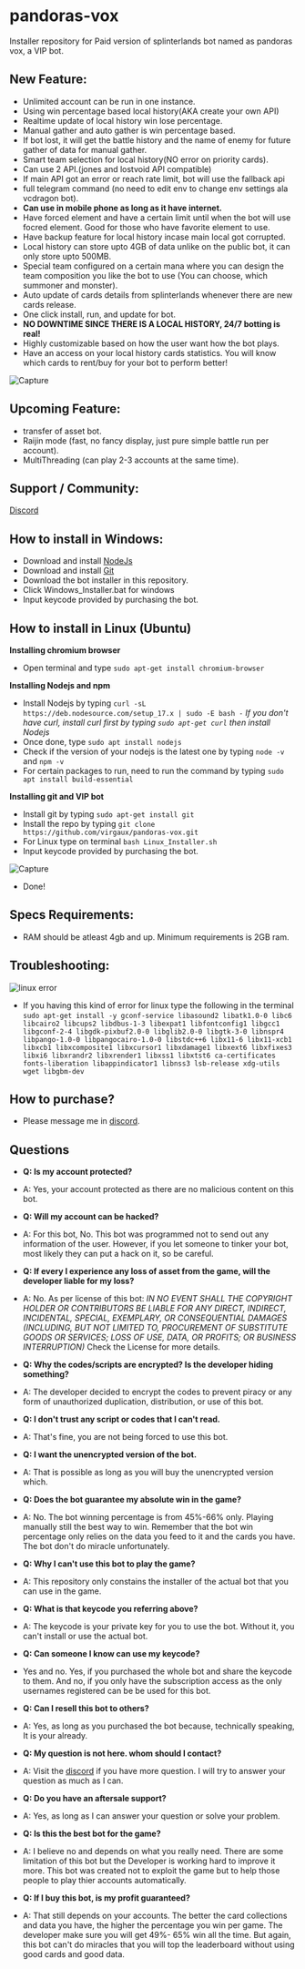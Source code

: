 # pandoras-vox
Installer repository for Paid version of splinterlands bot named as pandoras vox, a VIP bot. 

## New Feature: 
- Unlimited account can be run in one instance.
- Using win percentage based local history(AKA create your own API)
- Realtime update of local history win lose percentage. 
- Manual gather and auto gather is win percentage based. 
- If bot lost, it will get the battle history and the name of enemy for future gather of data for manual gather. 
- Smart team selection for local history(NO error on priority cards). 
- Can use 2 API.(jones and lostvoid API compatible)
- If main API got an error or reach rate limit, bot will use the fallback api
- full telegram command (no need to edit env to change env settings ala vcdragon bot). 
- **Can use in mobile phone as long as it have internet.**
- Have forced element and have a certain limit until when the bot will use focred element. Good for those who have favorite element to use. 
- Have backup feature for local history incase main local got corrupted. 
- Local history can store upto 4GB of data unlike on the public bot, it can only store upto 500MB.
- Special team configured on a certain mana where you can design the team composition you like the bot to use (You can choose, which summoner and monster). 
- Auto update of cards details from splinterlands whenever there are new cards release.
- One click install, run, and update for bot. 
- **NO DOWNTIME SINCE THERE IS A LOCAL HISTORY, 24/7 botting is real!**
- Highly customizable based on how the user want how the bot plays. 
- Have an access on your local history cards statistics. You will know which cards to rent/buy for your bot to perform better!

![Capture](https://user-images.githubusercontent.com/89733547/152325385-0da533fb-a5de-4e84-9446-d705cd1c2b63.PNG)






## Upcoming Feature: 
- transfer of asset bot.
- Raijin mode (fast, no fancy display, just pure simple battle run per account). 
- MultiThreading (can play 2-3 accounts at the same time).

## Support / Community:
[Discord](https://discord.gg/6V9yZ4KN)

## How to install in Windows:
- Download and install [NodeJs](https://nodejs.org/it/download/)
- Download and install [Git](https://git-scm.com/download/win)
- Download the bot installer in this repository.
- Click Windows_Installer.bat for windows  
- Input keycode provided by purchasing the bot. 

## How to install in Linux (Ubuntu)

**Installing chromium browser**
- Open terminal and type `sudo apt-get install chromium-browser`

**Installing Nodejs and npm**
- Install Nodejs by typing `curl -sL https://deb.nodesource.com/setup_17.x | sudo -E bash -` 
 *If you don't have curl, install curl first by typing `sudo apt-get curl` then install Nodejs*
- Once done, type `sudo apt install nodejs`
- Check if the version of your nodejs is the latest one by typing `node -v` and `npm -v`
- For certain packages to run, need to run the command by typing `sudo apt install build-essential`


**Installing git and VIP bot**
- Install git by typing `sudo apt-get install git`
- Install the repo by typing `git clone https://github.com/virgaux/pandoras-vox.git` 
- For Linux type on terminal `bash Linux_Installer.sh`
- Input keycode provided by purchasing the bot. 


 ![Capture](https://user-images.githubusercontent.com/89733547/150942224-bfb14dae-76c2-4914-937a-89f391bb5bae.PNG)
 
 
- Done! 

## Specs Requirements:
- RAM should be atleast 4gb and up. Minimum requirements is 2GB ram. 

## Troubleshooting: 


![linux error](https://user-images.githubusercontent.com/89733547/154525141-5b60790d-8967-4901-aee3-63725c8948a4.PNG)


- If you having this kind of error for linux type the following in the terminal 
`sudo apt-get install -y gconf-service libasound2 libatk1.0-0 libc6 libcairo2 libcups2 libdbus-1-3 libexpat1 libfontconfig1 libgcc1 libgconf-2-4 libgdk-pixbuf2.0-0 libglib2.0-0 libgtk-3-0 libnspr4 libpango-1.0-0 libpangocairo-1.0-0 libstdc++6 libx11-6 libx11-xcb1 libxcb1 libxcomposite1 libxcursor1 libxdamage1 libxext6 libxfixes3 libxi6 libxrandr2 libxrender1 libxss1 libxtst6 ca-certificates fonts-liberation libappindicator1 libnss3 lsb-release xdg-utils wget libgbm-dev`

## How to purchase?
- Please message me in [discord](https://discord.gg/ADAdMfug).

## Questions
- **Q: Is my account protected?** 
- A: Yes, your account protected as there are no malicious content on this bot. 

- **Q: Will my account can be hacked?** 
- A: For this bot, No. This bot was programmed not to send out any information of the user. However, if you let someone to tinker your bot, most likely they can put a hack on it, so be careful.

- **Q: If every I experience any loss of asset from the game, will the developer liable for my loss?** 
- A: No. As per license of this bot:
*IN NO EVENT SHALL THE COPYRIGHT HOLDER OR CONTRIBUTORS BE LIABLE
FOR ANY DIRECT, INDIRECT, INCIDENTAL, SPECIAL, EXEMPLARY, OR CONSEQUENTIAL
DAMAGES (INCLUDING, BUT NOT LIMITED TO, PROCUREMENT OF SUBSTITUTE GOODS OR
SERVICES; LOSS OF USE, DATA, OR PROFITS; OR BUSINESS INTERRUPTION)*
Check the License for more details. 

- **Q: Why the codes/scripts are encrypted? Is the developer hiding something?** 
- A: The developer decided to encrypt the codes to prevent piracy or any form of unauthorized duplication, distribution, or use of this bot. 

- **Q: I don't trust any script or codes that I can't read.** 
- A: That's fine, you are not being forced to use this bot. 

- **Q: I want the unencrypted version of the bot.** 
- A: That is possible as long as you will buy the unencrypted version which. 

- **Q: Does the bot guarantee my absolute win in the game?** 
- A: No. The bot winning percentage is from 45%-66% only. Playing manually still the best way to win. Remember that the bot win percentage only relies on the data you feed to it and the cards you have. The bot don't do miracle unfortunately. 

- **Q: Why I can't use this bot to play the game?** 
- A: This repository only constains the installer of the actual bot that you can use in the game. 

- **Q: What is that keycode you referring above?** 
- A: The keycode is your private key for you to use the bot. Without it, you can't install or use the actual bot. 

- **Q: Can someone I know can use my keycode?** 
- Yes and no. Yes, if you purchased the whole bot and share the keycode to them. And no, if you only have the subscription access as the only usernames registered can be be used for this bot. 

- **Q: Can I resell this bot to others?** 
- A: Yes, as long as you purchased the bot because, technically speaking, It is your already. 

- **Q: My question is not here. whom should I contact?** 
- A: Visit the [discord](https://discord.gg/ADAdMfug) if you have more question. I will try to answer your question as much as I can. 

- **Q: Do you have an aftersale support?**
- A: Yes, as long as I can answer your question or solve your problem. 

- **Q: Is this the best bot for the game?**
- A: I believe no and depends on what you really need. There are some limitation of this bot but the Developer is working hard to improve it more. This bot was created not to exploit the game but to help those people to play thier accounts automatically.

- **Q: If I buy this bot, is my profit guaranteed?**
- A: That still depends on your accounts. The better the card collections and data you have, the higher the percentage you win per game. The developer make sure you will get 49%- 65% win all the time. But again, this bot can't do miracles that you will top the leaderboard without using good cards and good data. 
